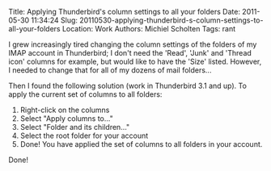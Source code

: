Title: Applying Thunderbird's column settings to all your folders
Date: 2011-05-30 11:34:24
Slug: 20110530-applying-thunderbird-s-column-settings-to-all-your-folders
Location: Work
Authors: Michiel Scholten
Tags: rant

<p>I grew increasingly tired changing the column settings of the folders of my IMAP account in Thunderbird; I don't need the 'Read', 'Junk' and 'Thread icon' columns for example, but would like to have the 'Size' listed. However, I needed to change that for all of my dozens of mail folders...</p>

<p>Then I found the following solution (work in Thunderbird 3.1 and up). To apply the current set of columns to all folders:</p>

<ol>
<li>Right-click on the columns</li>
<li>Select "Apply columns to..."</li>
<li>Select "Folder and its children..."</li>
<li>Select the root folder for your account</li>
<li>Done! You have applied the set of columns to all folders in your account.</li>
</ol>

<p>Done!</p>